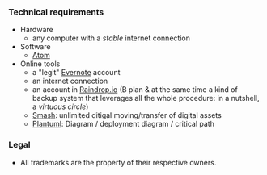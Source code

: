 ### Technical requirements

* Hardware
     - any computer with a _stable_ internet connection
* Software
     - [Atom](https://atom.io/)
* Online tools
     - a "legit" [Evernote](https://evernote.com/) account
     - an internet connection
     - an account in [Raindrop.io](https://raindrop.io) (B plan & at the same time a kind of backup system that leverages all the whole procedure: in a nutshell, a _virtuous circle_)
     - [Smash](https://www.fromsmash.com/): unlimited ditigal moving/transfer of digital assets
     - [Plantuml](http://www.plantuml.com/plantuml/uml/):  Diagram / deployment diagram / critical path 
     
### Legal

* All trademarks are the property of their respective owners.
